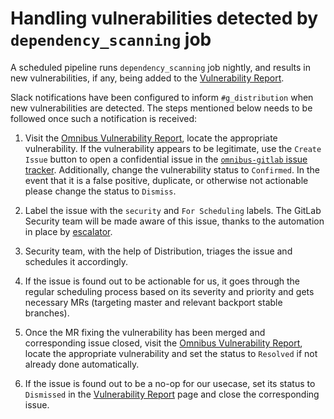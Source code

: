 # Handling vulnerabilities detected by `dependency_scanning` job

A scheduled pipeline runs `dependency_scanning` job nightly, and results in new
vulnerabilities, if any, being added to the
[Vulnerability Report](https://gitlab.com/gitlab-org/omnibus-gitlab/-/security/vulnerability_report/).

Slack notifications have been configured to inform `#g_distribution` when new
vulnerabilities are detected. The steps mentioned below needs to be followed
once such a notification is received:

1. Visit the [Omnibus Vulnerability Report](https://gitlab.com/gitlab-org/omnibus-gitlab/-/security/vulnerability_report),
   locate the appropriate vulnerability. If the vulnerability appears to be
   legitimate, use the `Create Issue` button to open a confidential issue in the
   [`omnibus-gitlab` issue tracker](https://gitlab.com/gitlab-org/omnibus-gitlab/issues/).
   Additionally, change the vulnerability status to `Confirmed`. In the event
   that it is a false positive, duplicate, or otherwise not actionable please
   change the status to `Dismiss`.

1. Label the issue with the `security` and `For Scheduling` labels. The GitLab
   Security team will be made aware of this issue, thanks to the automation in
   place by [escalator](https://gitlab.com/gitlab-com/gl-security/automation/escalator).

1. Security team, with the help of Distribution, triages the issue and schedules
   it accordingly.

1. If the issue is found out to be actionable for us, it goes through the
   regular scheduling process based on its severity and priority and gets
   necessary MRs (targeting master and relevant backport stable branches).

1. Once the MR fixing the vulnerability has been merged and corresponding issue
   closed, visit the [Omnibus Vulnerability Report](https://gitlab.com/gitlab-org/omnibus-gitlab/-/security/vulnerability_report),
   locate the appropriate vulnerability and set the status to `Resolved` if not
   already done automatically.

1. If the issue is found out to be a no-op for our usecase, set its status to
   `Dismissed` in the [Vulnerability Report](https://gitlab.com/gitlab-org/omnibus-gitlab/-/security/vulnerability_report)
   page and close the corresponding issue.

